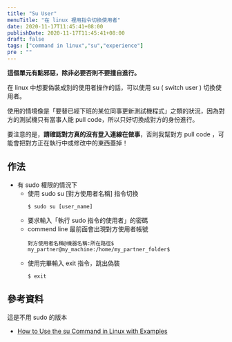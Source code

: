 ```yaml
---
title: "Su User"
menuTitle: "在 linux 裡用指令切換使用者"
date: 2020-11-17T11:45:41+08:00
publishDate: 2020-11-17T11:45:41+08:00
draft: false
tags: ["command in linux","su","experience"]
pre : ""
---
```


**這個單元有點邪惡，除非必要否則不要擅自進行。**

在 linux 中想要偽裝成別的使用者操作的話，可以使用 su ( switch user ) 切換使用者。

使用的情境像是「要替已經下班的某位同事更新測試機程式」之類的狀況，因為對方的測試機只有當事人能 pull code，所以只好切換成對方的身份進行。

要注意的是，**請確認對方真的沒有登入連線在做事**，否則我幫對方 pull code ，可能會把對方正在執行中或修改中的東西蓋掉！

## 作法
- 有 sudo 權限的情況下
    - 使用 sudo su [對方使用者名稱] 指令切換
        ```
        $ sudo su [user_name]
        ```
    -  要求輸入「執行 sudo 指令的使用者」的密碼
    -  commend line 最前面會出現對方使用者帳號
        ```
        對方使用者名稱@機器名稱:所在路徑$
        my_partner@my_machine:/home/my_partner_folder$
        ```
    - 使用完畢輸入 exit 指令，跳出偽裝
        ```
        $ exit
        ```

## 參考資料
這是不用 sudo 的版本
- [How to Use the su Command in Linux with Examples](https://phoenixnap.com/kb/su-command-linux-examples)
